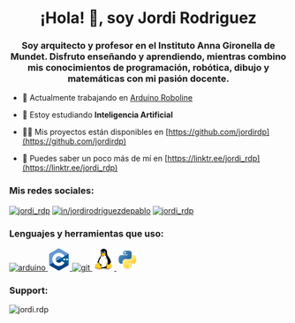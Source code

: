 <h1 align="center">¡Hola! 👋, soy Jordi Rodriguez</h1>
<h3 align="center">Soy arquitecto y profesor en el Instituto Anna Gironella de Mundet. Disfruto enseñando y aprendiendo, mientras combino mis conocimientos de programación, robótica, dibujo y matemáticas con mi pasión docente.</h3>
    
- 🔭 Actualmente trabajando en [Arduino Roboline](https://github.com/jordirdp/Arduino-Roboline.git)

- 🌱 Estoy estudiando **Inteligencia Artificial**

- 👨‍💻 Mis proyectos están disponibles en [https://github.com/jordirdp](https://github.com/jordirdp)

- 📄 Puedes saber un poco más de mí en [https://linktr.ee/jordi_rdp](https://linktr.ee/jordi_rdp)

<h3 align="left">Mis redes sociales:</h3>
<p align="left">
<a href="https://twitter.com/jordi_rdp" target="blank"><img align="center" src="https://raw.githubusercontent.com/rahuldkjain/github-profile-readme-generator/master/src/images/icons/Social/twitter.svg" alt="jordi_rdp" height="30" width="40" /></a>
<a href="https://linkedin.com/in/in/jordirodriguezdepablo" target="blank"><img align="center" src="https://raw.githubusercontent.com/rahuldkjain/github-profile-readme-generator/master/src/images/icons/Social/linked-in-alt.svg" alt="in/jordirodriguezdepablo" height="30" width="40" /></a>
<a href="https://instagram.com/jordi_rdp" target="blank"><img align="center" src="https://raw.githubusercontent.com/rahuldkjain/github-profile-readme-generator/master/src/images/icons/Social/instagram.svg" alt="jordi_rdp" height="30" width="40" /></a>
</p>

<h3 align="left">Lenguajes y herramientas que uso:</h3>
<p align="left"> <a href="https://www.arduino.cc/" target="_blank" rel="noreferrer"> <img src="https://cdn.worldvectorlogo.com/logos/arduino-1.svg" alt="arduino" width="40" height="40"/> </a> <a href="https://www.w3schools.com/cpp/" target="_blank" rel="noreferrer"> <img src="https://raw.githubusercontent.com/devicons/devicon/master/icons/cplusplus/cplusplus-original.svg" alt="cplusplus" width="40" height="40"/> </a> <a href="https://git-scm.com/" target="_blank" rel="noreferrer"> <img src="https://www.vectorlogo.zone/logos/git-scm/git-scm-icon.svg" alt="git" width="40" height="40"/> </a> <a href="https://www.linux.org/" target="_blank" rel="noreferrer"> <img src="https://raw.githubusercontent.com/devicons/devicon/master/icons/linux/linux-original.svg" alt="linux" width="40" height="40"/> </a> <a href="https://www.python.org" target="_blank" rel="noreferrer"> <img src="https://raw.githubusercontent.com/devicons/devicon/master/icons/python/python-original.svg" alt="python" width="40" height="40"/> </a> </p>

<h3 align="left">Support:</h3>
<p><a href="https://www.buymeacoffee.com/jordi.rdp"> <img align="left" src="https://cdn.buymeacoffee.com/buttons/v2/default-yellow.png" height="50" width="210" alt="jordi.rdp" /></a></p><br><br>
